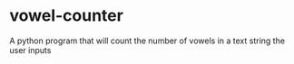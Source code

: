 # vowel-counter
A python program that will count the number of vowels in a text string the user inputs
